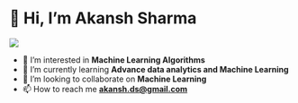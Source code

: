 # 👋 Hi, I’m Akansh Sharma

![](https://komarev.com/ghpvc/?username=akansh02&color=green)

- 👀 I’m interested in **Machine Learning Algorithms**
- 🌱 I’m currently learning **Advance data analytics and Machine Learning**
- 💞️ I’m looking to collaborate on **Machine Learning**
- 📫 How to reach me **akansh.ds@gmail.com**

<!---
akansh02/akansh02 is a ✨ special ✨ repository because its `README.md` (this file) appears on your GitHub profile.
You can click the Preview link to take a look at your changes.
--->
